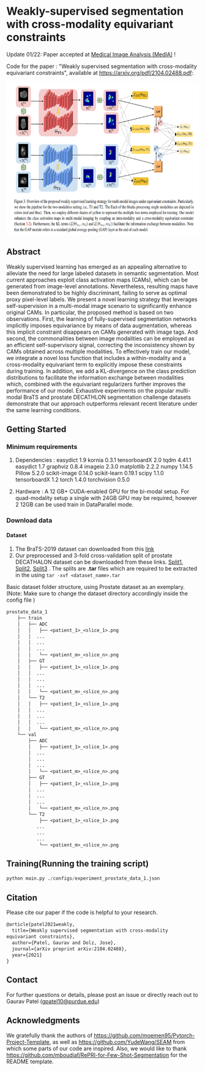 ﻿# Weakly-supervised segmentation with cross-modality equivariant constraints

Update 01/22: Paper accepted at [Medical Image Analysis (MedIA)](https://www.journals.elsevier.com/medical-image-analysis) !

Code for the paper : "Weakly supervised segmentation with cross-modality equivariant constraints", available at https://arxiv.org/pdf/2104.02488.pdf:


<img src="figures/weak-sup.png" width="800" height="400"/>

## Abstract
Weakly supervised learning has emerged as an appealing alternative to alleviate the need for large labeled datasets in semantic segmentation. Most current approaches exploit class activation maps (CAMs), which can be generated from image-level annotations.  Nevertheless, resulting maps have been demonstrated to be highly discriminant, failing to serve as optimal proxy pixel-level labels.  We present a novel learning strategy that leverages  self-supervision in a multi-modal image scenario to significantly enhance original CAMs.  In particular, the proposed method is based on two observations.  First, the learning of fully-supervised segmentation networks implicitly imposes equivariance by means of data augmentation, whereas this implicit constraint disappears on CAMs generated with image tags. And second, the commonalities between image modalities can be employed as an efficient self-supervisory signal, correcting the inconsistency shown by CAMs obtained across multiple modalities.  To effectively train our model, we integrate a novel loss function that includes a within-modality and a cross-modality equivariant term to explicitly impose these constraints during training. In addition, we add a KL-divergence on the class prediction distributions to facilitate the information exchange between modalities which, combined with the equivariant regularizers further improves the performance of our model. Exhaustive experiments on the popular multi-modal BraTS and prostate DECATHLON segmentation challenge datasets demonstrate that our approach outperforms relevant recent literature under the same learning conditions.


## Getting Started

### Minimum requirements

1. Dependencies :
easydict 1.9
kornia 0.3.1
tensorboardX 2.0
tqdm 4.41.1
easydict 1.7
graphviz 0.8.4
imageio 2.3.0
matplotlib 2.2.2
numpy 1.14.5
Pillow 5.2.0
scikit-image 0.14.0
scikit-learn 0.19.1
scipy 1.1.0
tensorboardX 1.2
torch 1.4.0
torchvision 0.5.0

 2. Hardware : A 12 GB+ CUDA-enabled GPU for the bi-modal setup. For quad-modality setup a single with 24GB GPU may be required, however 2 12GB can be used train in DataParallel mode. 

### Download data

#### Dataset

1. The BraTS-2019 dataset can downloaded from this [link](https://www.med.upenn.edu/cbica/brats2019/data.html)
2. Our preprocessed and 3-fold cross-validation split of prostate DECATHALON dataset can be downloaded from these links. [Split1](https://purdue0-my.sharepoint.com/:u:/g/personal/pate1332_purdue_edu/EedgwcEyo7hMsLU5rXhTv7ABGHhNN2OxLYXRzYpjKNGnzw?e=zw8y9w), [Split2](https://purdue0-my.sharepoint.com/:u:/g/personal/pate1332_purdue_edu/EQK8lxWv79xArtUlZiQWCpYBZ0f3EezwFMMmJXxbwtJ_Pw?e=0ZfJil), [Split3](https://purdue0-my.sharepoint.com/:u:/g/personal/pate1332_purdue_edu/EWPV_gMHejNHpEqa81qjpwMBFSy4i6MxE8U6uyIzW8naGA?e=rBVASw) . The splits are  **.tar** files which are required to be extracted in the using ```tar -xvf <dataset_name>.tar```



Basic dataset folder structure, using Prostate dataset as an exemplary. (Note: Make sure to change the dataset directory accordingly inside the config file )

```
prostate_data_1
	├── train
	│	├── ADC
	│	│   ├── <patient_1>_<slice_1>.png
	│	│  ...
	│	│  ...
	│	│  ...
	│	│   └── <patient_m>_<slice_n>.png
	│	├── GT
	│	│   ├── <patient_1>_<slice_1>.png
	│	│  ...
	│	│  ...
	│	│  ...
	│	│   └── <patient_m>_<slice_n>.png
	│	└── T2
	│	│   ├── <patient_1>_<slice_1>.png
	│	│  ...
	│	│  ...
	│	│  ...
	│	│   └── <patient_m>_<slice_n>.png
	└── val
	    ├── ADC
	    │   ├── <patient_1>_<slice_1>.png
	    │  ...
	    │  ...
	    │  ...
	    │   └── <patient_m>_<slice_n>.png
	    ├── GT
		│   ├── <patient_1>_<slice_1>.png
	    │  ...
	    │  ...
	    │  ...
	    │   └── <patient_m>_<slice_n>.png
	    └── T2
	        ├── <patient_1>_<slice_1>.png
		   ...
		   ...
		   ...
	        └── <patient_m>_<slice_n>.png
```

## Training(Running the training script) 

```python
python main.py ./configs/experiment_prostate_data_1.json
```

## Citation
Please cite our paper if the code is helpful to your research.
```
@article{patel2021weakly,
  title={Weakly supervised segmentation with cross-modality equivariant constraints},
  author={Patel, Gaurav and Dolz, Jose},
  journal={arXiv preprint arXiv:2104.02488},
  year={2021}
}
```

## Contact

For further questions or details, please post an issue or directly reach out to Gaurav Patel (gpatel10@purdue.edu)


## Acknowledgments
We gratefully thank the authors of https://github.com/moemen95/Pytorch-Project-Template, as well as https://github.com/YudeWang/SEAM from which some parts of our code are inspired. Also, we would like to thank https://github.com/mboudiaf/RePRI-for-Few-Shot-Segmentation for the README template.






